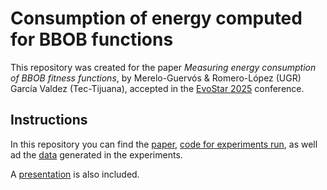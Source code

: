# Consumption of energy computed for BBOB functions


This repository was created for the paper *Measuring energy consumption of BBOB
fitness functions*, by Merelo-Guervós & Romero-López (UGR) García Valdez
(Tec-Tijuana), accepted in the [EvoStar 2025](https://evostar.org/2025)
conference.

## Instructions

In this repository you can find the [paper](paper/), [code for experiments
run](code/), as well ad the [data](data/) generated in the experiments.

A [presentation](preso/index.html) is also included.
